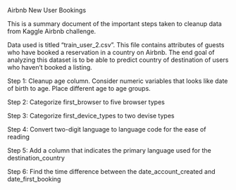 Airbnb New User Bookings

This is a summary document of the important steps taken to cleanup data from Kaggle Airbnb challenge. 

Data used is titled “train_user_2.csv”. This file contains attributes of guests who have booked a reservation in a country on Airbnb. The end goal of analyzing this dataset is to be able to predict country of destination of users who haven’t booked a listing. 

Step 1: Cleanup age column. Consider numeric variables that looks like date of birth to age. Place different age to age groups.

Step 2: Categorize first_browser to five browser types

Step 3: Categorize first_device_types to two devise types

Step 4: Convert two-digit language to language code for the ease of reading

Step 5: Add a column that indicates the primary language used for the destination_country

Step 6: Find the time difference between the date_account_created and date_first_booking

